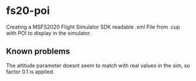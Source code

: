 # fs20-poi
Creating a MSFS2020 Flight Simulator SDK readable .xml File from .cup with POI to display in the simulator.

## Known problems
The altitude parameter doesnt seem to match with real values in the sim, so factor 0.1 is applied.
